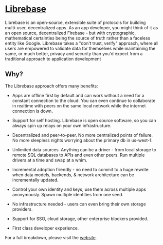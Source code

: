 # [Librebase](https://librebase.io)

Librebase is an open-source, extensible suite of protocols for building multi-user, decentralized apps. As an app developer, you might think of it as an open source, decentralized Firebase - but with cryptographic, mathematical certainties being the source of truth rather than a faceless entity like Google. Librebase takes a "don't trust, verify" approach, where all users are empowered to validate data for themselves while maintaining the same, or much better, privacy and security than you'd expect from a traditional approach to application development

## Why?

The Librebase approach offers many benefits:

- Apps are offline first by default and can work without a need for a constant connection to the cloud. You can even continue to collaborate in realtime with peers on the same local network while the internet connection is down.

- Support for self hosting. Librebase is open source software, so you can always spin up relays on your own infrastructure.

- Decentralized and peer-to-peer. No more centralized points of failure. No more sleepless nights worrying about the primary db in us-west-1.

- Unlimited data sources. Anything can be a driver - from local storage to remote SQL databases to APIs and even other peers. Run multiple drivers at a time and swap at a whim.

- Incremental adoption friendly - no need to commit to a huge rewrite when data models, backends, & network architecture can be incrementally updated.

- Control your own identity and keys, use them across multiple apps anonymously. Spawn multiple identities from one seed.

- No infrastructure needed - users can even bring their own storage providers.

- Support for SSO, cloud storage, other enterprise blockers provided.

- First class developer experience.

For a full breakdown, please visit the [website](https://librebase.io).
